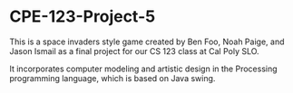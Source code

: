 # CPE-123-Project-5

This is a space invaders style game created by Ben Foo, Noah Paige, and Jason Ismail as a final project for our CS 123 class at Cal Poly SLO.

It incorporates computer modeling and artistic design in the Processing programming language, which is based on Java swing.
